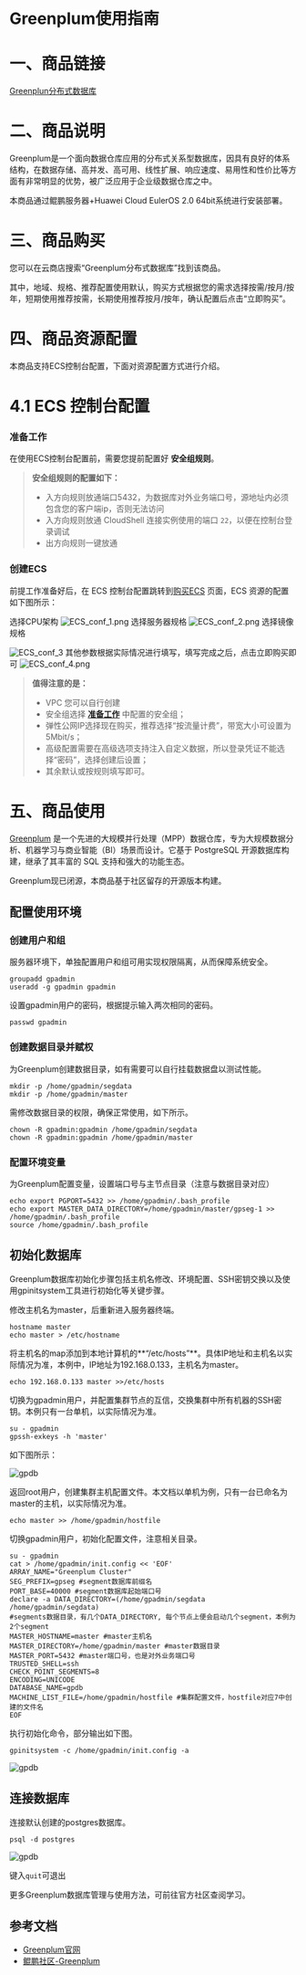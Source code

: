 # Greenplum使用指南

# 一、商品链接

[Greenplun分布式数据库]()

# 二、商品说明

Greenplum是一个面向数据仓库应用的分布式关系型数据库，因具有良好的体系结构，在数据存储、高并发、高可用、线性扩展、响应速度、易用性和性价比等方面有非常明显的优势，被广泛应用于企业级数据仓库之中。

本商品通过鲲鹏服务器+Huawei Cloud EulerOS 2.0 64bit系统进行安装部署。

# 三、商品购买

您可以在云商店搜索“Greenplum分布式数据库”找到该商品。

其中，地域、规格、推荐配置使用默认，购买方式根据您的需求选择按需/按月/按年，短期使用推荐按需，长期使用推荐按月/按年，确认配置后点击“立即购买”。

# 四、商品资源配置

本商品支持ECS控制台配置，下面对资源配置方式进行介绍。

# 4.1 ECS 控制台配置

### 准备工作

在使用ECS控制台配置前，需要您提前配置好 **安全组规则**。

> **安全组规则的配置如下：**
>
> - 入方向规则放通端口5432，为数据库对外业务端口号，源地址内必须包含您的客户端ip，否则无法访问
> - 入方向规则放通 CloudShell 连接实例使用的端口 `22`，以便在控制台登录调试
> - 出方向规则一键放通

### 创建ECS

前提工作准备好后，在 ECS 控制台配置跳转到[购买ECS](https://support.huaweicloud.com/qs-ecs/ecs_01_0103.html) 页面，ECS 资源的配置如下图所示：

选择CPU架构
![ECS_conf_1.png](images/ECS_conf_1.png)
选择服务器规格
![ECS_conf_2.png](images/ECS_conf_2.png)
选择镜像规格

![ECS_conf_3](images/ECS_conf_3.png)
其他参数根据实际情况进行填写，填写完成之后，点击立即购买即可
![ECS_conf_4.png](images/ECS_conf_4.png)

> **值得注意的是：**
>
> - VPC 您可以自行创建
> - 安全组选择 [**准备工作**](#准备工作) 中配置的安全组；
> - 弹性公网IP选择现在购买，推荐选择“按流量计费”，带宽大小可设置为5Mbit/s；
> - 高级配置需要在高级选项支持注入自定义数据，所以登录凭证不能选择“密码”，选择创建后设置；
> - 其余默认或按规则填写即可。

# 五、商品使用

‌[Green‌plum](https://greenplum.org/) 是一个先进的大规模并行处理（MPP）数据仓库，专为大规模数据分析、机器学习与商业智能（BI）场景而设计。它基于 PostgreSQL 开源数据库构建，继承了其丰富的 SQL 支持和强大的功能生态。

Greenplum现已闭源，本商品基于社区留存的开源版本构建。

## 配置使用环境

### 创建用户和组

服务器环境下，单独配置用户和组可用实现权限隔离，从而保障系统安全。

```
groupadd gpadmin
useradd -g gpadmin gpadmin
```

设置gpadmin用户的密码，根据提示输入两次相同的密码。

```
passwd gpadmin
```

### 创建数据目录并赋权

为Greenplum创建数据目录，如有需要可以自行挂载数据盘以测试性能。

```
mkdir -p /home/gpadmin/segdata
mkdir -p /home/gpadmin/master
```

需修改数据目录的权限，确保正常使用，如下所示。

```
chown -R gpadmin:gpadmin /home/gpadmin/segdata
chown -R gpadmin:gpadmin /home/gpadmin/master
```

### 配置环境变量

为Greenplum配置变量，设置端口号与主节点目录（注意与数据目录对应）

```
echo export PGPORT=5432 >> /home/gpadmin/.bash_profile
echo export MASTER_DATA_DIRECTORY=/home/gpadmin/master/gpseg-1 >> /home/gpadmin/.bash_profile
source /home/gpadmin/.bash_profile
```

## 初始化数据库

Greenplum数据库初始化步骤包括主机名修改、环境配置、SSH密钥交换以及使用gpinitsystem工具进行初始化等关键步骤。

修改主机名为master，后重新进入服务器终端。

```
hostname master
echo master > /etc/hostname
```

将主机名的map添加到本地计算机的**“/etc/hosts”**。具体IP地址和主机名以实际情况为准，本例中，IP地址为192.168.0.133，主机名为master。

```
echo 192.168.0.133 master >>/etc/hosts
```

切换为gpadmin用户，并配置集群节点的互信，交换集群中所有机器的SSH密钥。本例只有一台单机，以实际情况为准。

```
su - gpadmin
gpssh-exkeys -h 'master'
```

如下图所示：

![gpdb](images/gpdb_1.png)

返回root用户，创建集群主机配置文件。本文档以单机为例，只有一台已命名为master的主机，以实际情况为准。

```
echo master >> /home/gpadmin/hostfile
```

切换gpadmin用户，初始化配置文件，注意相关目录。

```
su - gpadmin
cat > /home/gpadmin/init.config << 'EOF'
ARRAY_NAME="Greenplum Cluster"
SEG_PREFIX=gpseg #segment数据库前缀名
PORT_BASE=40000 #segment数据库起始端口号
declare -a DATA_DIRECTORY=(/home/gpadmin/segdata /home/gpadmin/segdata)
#segments数据目录，有几个DATA_DIRECTORY, 每个节点上便会启动几个segment，本例为2个segment
MASTER_HOSTNAME=master #master主机名
MASTER_DIRECTORY=/home/gpadmin/master #master数据目录
MASTER_PORT=5432 #master端口号，也是对外业务端口号
TRUSTED_SHELL=ssh
CHECK_POINT_SEGMENTS=8
ENCODING=UNICODE
DATABASE_NAME=gpdb
MACHINE_LIST_FILE=/home/gpadmin/hostfile #集群配置文件，hostfile对应7中创建的文件名
EOF
```

执行初始化命令，部分输出如下图。

```
gpinitsystem -c /home/gpadmin/init.config -a
```

![gpdb](images/gpdb_2.png)

## 连接数据库

连接默认创建的postgres数据库。

```
psql -d postgres
```

![gpdb](images/gpdb_3.png)

键入`quit`可退出

更多Greenplum数据库管理与使用方法，可前往官方社区查阅学习。

## 参考文档

- [Greenplum官网](https://blogs.vmware.com/tanzu/tanzu-greenplum/)
- [鲲鹏社区-Greenplum](https://www.hikunpeng.com/document/detail/zh/kunpengdbs/ecosystemEnable/Greenplum/kunpenggreenplum_03_0001.html)
